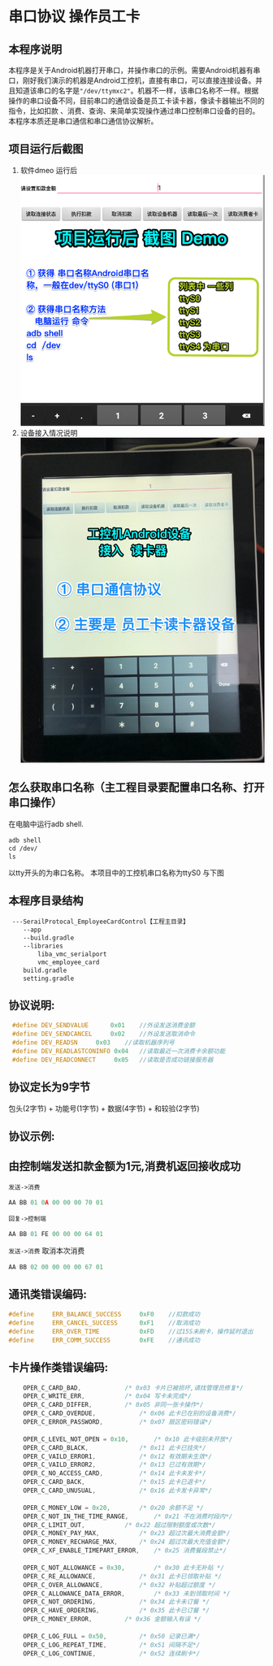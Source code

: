 # 串口协议  操作员工卡

## 本程序说明
  本程序是关于Android机器打开串口，并操作串口的示例。需要Android机器有串口，刚好我们演示的机器是Android工控机，直接有串口，可以直接连接设备。并且知道该串口的名字是`"/dev/ttymxc2"`。机器不一样，该串口名称不一样。根据操作的串口设备不同，目前串口的通信设备是员工卡读卡器，像读卡器输出不同的指令，比如扣款 、消费、查询、来简单实现操作通过串口控制串口设备的目的。本程序本质还是串口通信和串口通信协议解析。


##  项目运行后截图


1. 软件dmeo 运行后
![](https://raw.githubusercontent.com/lixiaodaoaaa/publicSharePic/master/preview_project.png)
2. 设备接入情况说明
![](https://raw.githubusercontent.com/lixiaodaoaaa/publicSharePic/master/device_show.jpg)



## 怎么获取串口名称（主工程目录要配置串口名称、打开串口操作）

在电脑中运行adb shell.
```
adb shell
cd /dev/
ls

```
以tty开头的为串口名称。
本项目中的工控机串口名称为ttyS0
与下图




## 本程序目录结构
```
 ---SerailProtocal_EmployeeCardControl【工程主目录】
    --app
    --build.gradle
    --libraries
        liba_vmc_serialport
        vmc_employee_card
    build.gradle
    setting.gradle
```

## 协议说明:

```c
 #define DEV_SENDVALUE    	0x01	//外设发送消费金额
 #define DEV_SENDCANCEL		0x02	//外设发送取消命令
 #define DEV_READSN		0x03    //读取机器序列号
 #define DEV_READLASTCONINFO 0x04	//读取最近一次消费卡余额功能
 #define DEV_READCONNECT 	 0x05	//读取是否成功链接服务器
```


## 协议定长为9字节
包头(2字节) + 功能号(1字节) + 数据(4字节) + 和较验(2字节)

## 协议示例:
 由控制端发送扣款金额为1元,消费机返回接收成功
  ---
 `发送->消费`
  ```c
  AA BB 01 0A 00 00 00 70 01
  ```
 `回复->控制端`
  ```c
  AA BB 01 FE 00 00 00 64 01
  ```

 `发送->消费` 取消本次消费
  ```c
  AA BB 02 00 00 00 00 67 01
  ```

## 通讯类错误编码:
```c
#define	    ERR_BALANCE_SUCCESS		0xF0	//扣款成功
#define	    ERR_CANCEL_SUCCESS		0xF1	//取消成功
#define	    ERR_OVER_TIME			0xFD	//过15S未刷卡，操作延时退出
#define	    ERR_COMM_SUCCESS		0xFE	//通讯成功
```
## 卡片操作类错误编码:
```c
	OPER_C_CARD_BAD,			/* 0x03	卡片已被损坏,请找管理员修复*/
	OPER_C_WRITE_ERR,			/* 0x04	写卡未完成*/
	OPER_C_CARD_DIFFER,			/* 0x05	非同一张卡操作*/
	OPER_C_CARD_OVERDUE,			/* 0x06	此卡已在别的设备消费*/
	OPER_C_ERROR_PASSWORD,			/* 0x07	扇区密码错误*/

	OPER_C_LEVEL_NOT_OPEN = 0x10,		/* 0x10	此卡级别未开放*/
	OPER_C_CARD_BLACK,				/* 0x11	此卡已挂失*/
	OPER_C_VAILD_ERROR1,			/* 0x12	有效期未生效*/
	OPER_C_VAILD_ERROR2,			/* 0x13	已过有效期*/
	OPER_C_NO_ACCESS_CARD,			/* 0x14	此卡未发卡*/
	OPER_C_CARD_BACK,				/* 0x15	此卡已退卡*/
	OPER_C_CARD_UNUSUAL,			/* 0x16	此卡发卡异常*/

	OPER_C_MONEY_LOW = 0x20,		/* 0x20	余额不足 */
	OPER_C_NOT_IN_THE_TIME_RANGE,		/* 0x21	不在消费时段内*/
	OPER_C_LIMIT_OUT,			/* 0x22	超过限制额度或次数*/
	OPER_C_MONEY_PAY_MAX,			/* 0x23	超过次最大消费金额*/
	OPER_C_MONEY_RECHARGE_MAX,		/* 0x24	超过次最大充值金额*/
	OPER_C_XF_ENABLE_TIMEPART_ERROR,	/* 0x25	消费餐段禁止*/

	OPER_C_NOT_ALLOWANCE = 0x30,		/* 0x30	此卡无补贴 */
	OPER_C_RE_ALLOWANCE,			/* 0x31	此卡已领取补贴 */
	OPER_C_OVER_ALLOWANCE,			/* 0x32	补贴超过额度 */
	OPER_C_ALLOWANCE_DATA_ERROR,		/* 0x33	未到领取时间 */
	OPER_C_NOT_ORDERING,			/* 0x34	此卡未订餐 */
	OPER_C_HAVE_ORDERING,			/* 0x35	此卡已订餐 */
	OPER_C_MONEY_ERROR,			/* 0x36	金额输入有误 */

	OPER_C_LOG_FULL = 0x50,			/* 0x50	记录已满*/
	OPER_C_LOG_REPEAT_TIME,			/* 0x51	间隔不足*/
	OPER_C_LOG_CONTINUE,			/* 0x52	连续刷卡*/
```

